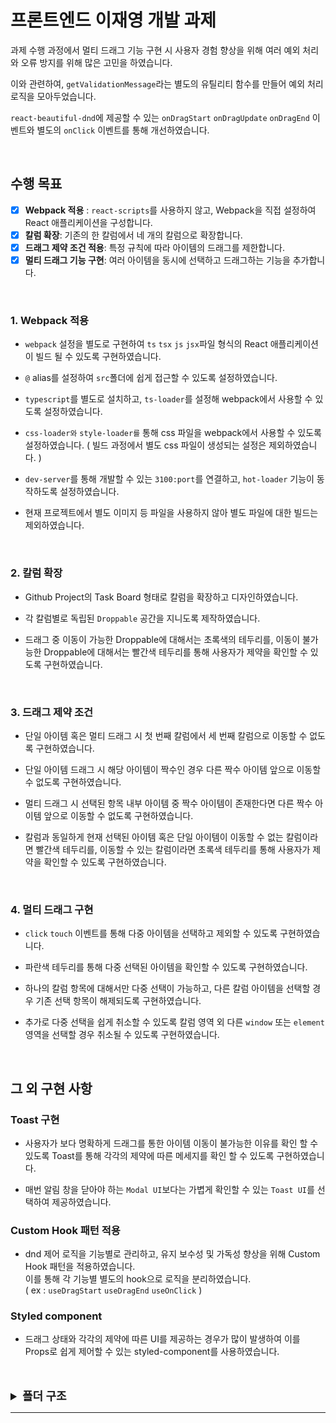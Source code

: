 # 프론트엔드 이재영 개발 과제

과제 수행 과정에서 멀티 드래그 기능 구현 시 사용자 경험 향상을 위해 여러 예외 처리와 오류 방지를 위해 많은 고민을 하였습니다. <br>

이와 관련하여, `getValidationMessage`라는 별도의 유틸리티 함수를 만들어 예외 처리 로직을 모아두었습니다. <br>

`react-beautiful-dnd`에 제공할 수 있는 `onDragStart` `onDragUpdate` `onDragEnd` 이벤트와 별도의 `onClick` 이벤트를 통해 개선하였습니다.

 <br>

## 수행 목표

- [x] **Webpack 적용** : `react-scripts`를 사용하지 않고, Webpack을 직접 설정하여 React 애플리케이션을 구성합니다.
- [x] **칼럼 확장**: 기존의 한 칼럼에서 네 개의 칼럼으로 확장합니다.
- [x] **드래그 제약 조건 적용**: 특정 규칙에 따라 아이템의 드래그를 제한합니다.
- [x] **멀티 드래그 기능 구현**: 여러 아이템을 동시에 선택하고 드래그하는 기능을 추가합니다.

 <br>

### 1. Webpack 적용

- `webpack` 설정을 별도로 구현하여 `ts` `tsx` `js` `jsx`파일 형식의 React 애플리케이션이 빌드 될 수 있도록 구현하였습니다.

- `@` alias를 설정하여 `src`폴더에 쉽게 접근할 수 있도록 설정하였습니다.

- `typescript`를 별도로 설치하고, `ts-loader`를 설정해 webpack에서 사용할 수 있도록 설정하였습니다.

- `css-loader와` `style-loader를` 통해 css 파일을 webpack에서 사용할 수 있도록 설정하였습니다. ( 빌드 과정에서 별도 css 파일이 생성되는 설정은 제외하였습니다. )

- `dev-server`를 통해 개발할 수 있는 `3100:port`를 연결하고, `hot-loader` 기능이 동작하도록 설정하였습니다.

- 현재 프로젝트에서 별도 이미지 등 파일을 사용하지 않아 별도 파일에 대한 빌드는 제외하였습니다.

 <br>

### 2. 칼럼 확장

- Github Project의 Task Board 형태로 칼럼을 확장하고 디자인하였습니다.

- 각 칼럼별로 독립된 `Droppable` 공간을 지니도록 제작하였습니다.

- 드래그 중 이동이 가능한 Droppable에 대해서는 초록색의 테두리를, 이동이 불가능한 Droppable에 대해서는 빨간색 테두리를 통해 사용자가 제약을 확인할 수 있도록 구현하였습니다.

 <br>

### 3. 드래그 제약 조건

- 단일 아이템 혹은 멀티 드래그 시 첫 번째 칼럼에서 세 번째 칼럼으로 이동할 수 없도록 구현하였습니다.

- 단일 아이템 드래그 시 해당 아이템이 짝수인 경우 다른 짝수 아이템 앞으로 이동할 수 없도록 구현하였습니다.

- 멀티 드래그 시 선택된 항목 내부 아이템 중 짝수 아이템이 존재한다면 다른 짝수 아이템 앞으로 이동할 수 없도록 구현하였습니다.

- 칼럼과 동일하게 현재 선택된 아이템 혹은 단일 아이템이 이동할 수 없는 칼럼이라면 빨간색 테두리를, 이동할 수 있는 칼럼이라면 초록색 테두리를 통해 사용자가 제약을 확인할 수 있도록 구현하였습니다.

 <br>
 
### 4. 멀티 드래그 구현

- `click` `touch` 이벤트를 통해 다중 아이템을 선택하고 제외할 수 있도록 구현하였습니다.

- 파란색 테두리를 통해 다중 선택된 아이템을 확인할 수 있도록 구현하였습니다.

- 하나의 칼럼 항목에 대해서만 다중 선택이 가능하고, 다른 칼럼 아이템을 선택할 경우 기존 선택 항목이 해제되도록 구현하였습니다.

- 추가로 다중 선택을 쉽게 취소할 수 있도록 칼럼 영역 외 다른 `window` 또는 `element` 영역을 선택할 경우 취소될 수 있도록 구현하였습니다.

 <br>

## 그 외 구현 사항

### Toast 구현

- 사용자가 보다 명확하게 드래그를 통한 아이템 이동이 불가능한 이유를 확인 할 수 있도록 Toast를 통해 각각의 제약에 따른 메세지를 확인 할 수 있도록 구현하였습니다.

- 매번 알림 창을 닫아야 하는 `Modal UI`보다는 가볍게 확인할 수 있는 `Toast UI`를 선택하여 제공하였습니다.

### Custom Hook 패턴 적용

- dnd 제어 로직을 기능별로 관리하고, 유지 보수성 및 가독성 향상을 위해 Custom Hook 패턴을 적용하였습니다. <br>
  이를 통해 각 기능별 별도의 hook으로 로직을 분리하였습니다. <br>
  ( ex : `useDragStart` `useDragEnd` `useOnClick` )

### Styled component

- 드래그 상태와 각각의 제약에 따른 UI를 제공하는 경우가 많이 발생하여 이를 Props로 쉽게 제어할 수 있는 styled-component를 사용하였습니다.

 <br>

  <br>

<details>
  <summary style="font-size:18px"><b>폴더 구조</b></summary>
 <hr>
 <br>
📦src<br>
┣ 📂components<br>
┃ ┣ 📂TaskBoard<br>
┃ ┃ ┣ 📂components<br>
┃ ┃ ┃ ┣ 📂TaskList<br>
┃ ┃ ┃ ┃ ┣ 📂components<br>
┃ ┃ ┃ ┃ ┃ ┣ 📂TaskItem<br>
┃ ┃ ┃ ┃ ┃ ┃ ┣ 📜TaskItem.styles.tsx<br>
┃ ┃ ┃ ┃ ┃ ┃ ┗ 📜TaskItem.tsx<br>
┃ ┃ ┃ ┃ ┃ ┗ 📜index.ts<br>
┃ ┃ ┃ ┃ ┣ 📜TaskList.styles.tsx<br>
┃ ┃ ┃ ┃ ┗ 📜TaskList.tsx<br>
┃ ┃ ┃ ┗ 📜index.ts<br>
┃ ┃ ┣ 📂hooks<br>
┃ ┃ ┃ ┣ 📂useDragEnd<br>
┃ ┃ ┃ ┃ ┗ 📜useDragEnd.ts<br>
┃ ┃ ┃ ┣ 📂useDragStart<br>
┃ ┃ ┃ ┃ ┗ 📜useDragStart.ts<br>
┃ ┃ ┃ ┣ 📂useDragUpdate<br>
┃ ┃ ┃ ┃ ┗ 📜useDragUpdate.ts<br>
┃ ┃ ┃ ┣ 📂useOnClick<br>
┃ ┃ ┃ ┃ ┗ 📜useOnClick.ts<br>
┃ ┃ ┃ ┗ 📜index.ts<br>
┃ ┃ ┣ 📂utils<br>
┃ ┃ ┃ ┣ 📂getCheckedStatusType<br>
┃ ┃ ┃ ┃ ┗ 📜getCheckedStatusType.ts<br>
┃ ┃ ┃ ┣ 📂getItems<br>
┃ ┃ ┃ ┃ ┗ 📜getItems.ts<br>
┃ ┃ ┃ ┣ 📂getValidationMessage<br>
┃ ┃ ┃ ┃ ┗ 📜getValidationMessage.ts<br>
┃ ┃ ┃ ┗ 📜index.ts<br>
┃ ┃ ┣ 📜TaskBoard.styles.tsx<br>
┃ ┃ ┗ 📜TaskBoard.tsx<br>
┃ ┣ 📂Toast<br>
┃ ┃ ┣ 📂components<br>
┃ ┃ ┃ ┣ 📂ToastItem<br>
┃ ┃ ┃ ┃ ┣ 📜ToastItem.styles.tsx<br>
┃ ┃ ┃ ┃ ┗ 📜ToastItem.tsx<br>
┃ ┃ ┃ ┗ 📜index.ts<br>
┃ ┃ ┣ 📜ToastProvider.styles.tsx<br>
┃ ┃ ┗ 📜ToastProvider.tsx<br>
┃ ┣ 📂icons<br>
┃ ┃ ┣ 📂CloseIcon<br>
┃ ┃ ┃ ┗ 📜CloseIcon.tsx<br>
┃ ┃ ┗ 📜index.ts<br>
┃ ┗ 📜index.ts<br>
┣ 📂hooks<br>
┃ ┣ 📂useToast<br>
┃ ┃ ┗ 📜useToast.ts<br>
┃ ┗ 📜index.ts<br>
┣ 📂styles<br>
┃ ┣ 📂GlobalStyles<br>
┃ ┃ ┗ 📜GlobalStyles.tsx<br>
┃ ┣ 📂theme<br>
┃ ┃ ┗ 📜theme.ts<br>
┃ ┗ 📜index.ts<br>
┣ 📂types<br>
┃ ┣ 📂Task<br>
┃ ┃ ┗ 📜Task.ts<br>
┃ ┗ 📜index.ts<br>
┣ 📜App.tsx<br>
┗ 📜index.tsx<br>

 <hr>
</details>
 <hr>
